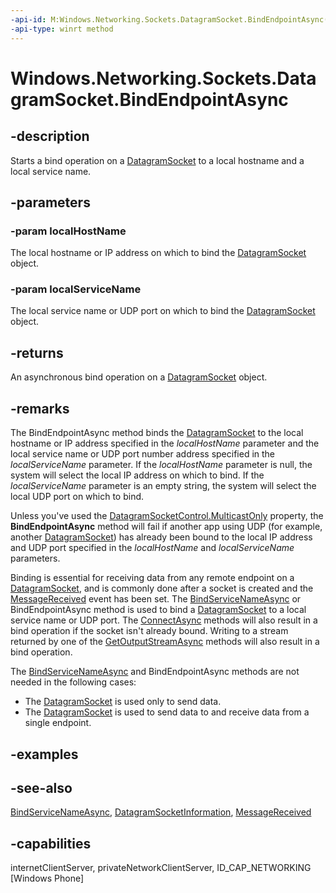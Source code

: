 ```yaml
---
-api-id: M:Windows.Networking.Sockets.DatagramSocket.BindEndpointAsync(Windows.Networking.HostName,System.String)
-api-type: winrt method
---
```


<!-- Method syntax
public Windows.Foundation.IAsyncAction BindEndpointAsync(Windows.Networking.HostName localHostName, System.String localServiceName)
-->

# Windows.Networking.Sockets.DatagramSocket.BindEndpointAsync

## -description
Starts a bind operation on a [DatagramSocket](datagramsocket.md) to a local hostname and a local service name.

## -parameters
### -param localHostName
The local hostname or IP address on which to bind the [DatagramSocket](datagramsocket.md) object.

### -param localServiceName
The local service name or UDP port on which to bind the [DatagramSocket](datagramsocket.md) object.

## -returns
An asynchronous bind operation on a [DatagramSocket](datagramsocket.md) object.

## -remarks
The BindEndpointAsync method binds the [DatagramSocket](datagramsocket.md) to the local hostname or IP address specified in the *localHostName* parameter and the local service name or UDP port number address specified in the *localServiceName* parameter. If the *localHostName* parameter is null, the system will select the local IP address on which to bind. If the *localServiceName* parameter is an empty string, the system will select the local UDP port on which to bind.

Unless you've used the [DatagramSocketControl.MulticastOnly](/uwp/api/windows.networking.sockets.datagramsocketcontrol.multicastonly) property, the **BindEndpointAsync** method will fail if another app using UDP (for example, another [DatagramSocket](datagramsocket.md)) has already been bound to the local IP address and UDP port specified in the *localHostName* and *localServiceName* parameters.

Binding is essential for receiving data from any remote endpoint on a [DatagramSocket](datagramsocket.md), and is commonly done after a socket is created and the [MessageReceived](datagramsocket_messagereceived.md) event has been set. The [BindServiceNameAsync](datagramsocket_bindservicenameasync_440542334.md) or BindEndpointAsync method is used to bind a [DatagramSocket](datagramsocket.md) to a local service name or UDP port. The [ConnectAsync](datagramsocket_connectasync_13692504.md) methods will also result in a bind operation if the socket isn't already bound. Writing to a stream returned by one of the [GetOutputStreamAsync](datagramsocket_getoutputstreamasync_1619245957.md) methods will also result in a bind operation.

The [BindServiceNameAsync](datagramsocket_bindservicenameasync_440542334.md) and BindEndpointAsync methods are not needed in the following cases:
+ The [DatagramSocket](datagramsocket.md) is used only to send data.
+ The [DatagramSocket](datagramsocket.md) is used to send data to and receive data from a single endpoint.


## -examples

## -see-also
[BindServiceNameAsync](datagramsocket_bindservicenameasync_440542334.md), [DatagramSocketInformation](datagramsocketinformation.md), [MessageReceived](datagramsocket_messagereceived.md)

## -capabilities
internetClientServer, privateNetworkClientServer, ID_CAP_NETWORKING [Windows Phone]
